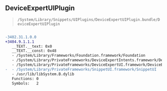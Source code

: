 ## DeviceExpertUIPlugin

> `/System/Library/Snippets/UIPlugins/DeviceExpertUIPlugin.bundle/DeviceExpertUIPlugin`

```diff

-3402.31.1.0.0
+3404.9.1.1.1
   __TEXT.__text: 0x0
   __TEXT.__const: 0x48
   - /System/Library/Frameworks/Foundation.framework/Foundation
   - /System/Library/PrivateFrameworks/DeviceExpertIntents.framework/DeviceExpertIntents
   - /System/Library/PrivateFrameworks/DeviceExpertUI.framework/DeviceExpertUI
-  - /System/Library/PrivateFrameworks/SnippetUI.framework/SnippetUI
   - /usr/lib/libSystem.B.dylib
   Functions: 0
   Symbols:   2

```
